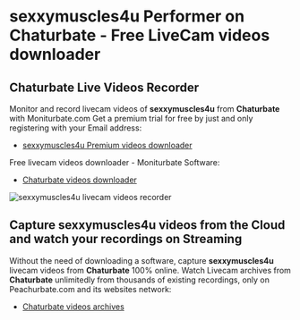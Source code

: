 # sexxymuscles4u Performer on Chaturbate - Free LiveCam videos downloader

## Chaturbate Live Videos Recorder

Monitor and record livecam videos of **sexxymuscles4u** from **Chaturbate** with Moniturbate.com
Get a premium trial for free by just and only registering with your Email address:
* [sexxymuscles4u Premium videos downloader](https://moniturbate.com/request-demo-licence-key.html)

Free livecam videos downloader - Moniturbate Software:
* [Chaturbate videos downloader](https://moniturbate.com/moniturbate-download-software.html)

![sexxymuscles4u livecam videos recorder](https://peachurnet.com/templates/moniturbate-software.png)


## Capture sexxymuscles4u videos from the Cloud and watch your recordings on Streaming

Without the need of downloading a software, capture **sexxymuscles4u** livecam videos from **Chaturbate** 100% online.
Watch Livecam archives from **Chaturbate** unlimitedly from thousands of existing recordings, only on Peachurbate.com and its websites network:
* [Chaturbate videos archives](https://peachurnet.com/)